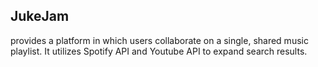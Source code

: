 ## JukeJam

provides a platform in which users collaborate on a single, shared music playlist.
It utilizes Spotify API and Youtube API to expand search results.

